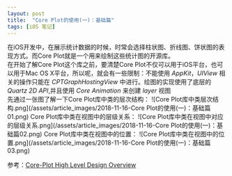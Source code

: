```yaml
---
layout: post
title:  "Core Plot的使用(一)：基础篇"
tags: [iOS 笔记]
---
```

在iOS开发中，在展示统计数据的时候，时常会选择柱状图、折线图、饼状图的表现方式。而Core Plot就是一个用来绘制这些统计图的开源库。  
在开始了解Core Plot这个库之前，要清楚Core Plot不仅可以用于iOS平台，也可以用于Mac OS X平台，所以呢，就会有一些限制：不能使用 *AppKit*，*UIView* 相关的操作只能在 *CPTGraphHostingView* 中进行。绘图的实现使用了底层的 *Quartz 2D API*,并且使用 *Core Animation* 来创建 *layer* 视图  
先通过一张图了解一下Core Plot库中类的层次结构：
![Core Plot库中类层次结构.png](/assets/article_images/2018-11-16-Core Plot的使用(一)：基础篇01.png)
Core Plot库中类在视图中的层级关系：
![Core Plot库中类在视图中对应的层级关系.png](/assets/article_images/2018-11-16-Core Plot的使用(一)：基础篇02.png)
Core Plot库中类在视图中的位置：
![Core Plot库中类在视图中的位置.png](/assets/article_images/2018-11-16-Core Plot的使用(一)：基础篇03.png)


参考：[Core-Plot High Level Design Overview](https://github.com/core-plot/core-plot/wiki/High-Level-Design-Overview)
